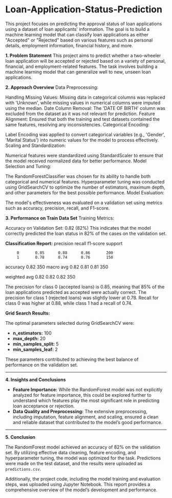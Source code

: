 # Loan-Application-Status-Prediction
This project focuses on predicting the approval status of loan applications using a dataset of loan applicants' information. The goal is to build a machine learning model that can classify loan applications as either "Accepted" or "Rejected" based on various features such as personal details, employment information, financial history, and more.

**1. Problem Statement**
This project aims to predict whether a two-wheeler loan application will be accepted or rejected based on a variety of personal, financial, and employment-related features. The task involves building a machine learning model that can generalize well to new, unseen loan applications.

**2. Approach Overview**
Data Preprocessing:

Handling Missing Values: Missing data in categorical columns was replaced with 'Unknown', while missing values in numerical columns were imputed using the median.
Date Column Removal: The 'DATE OF BIRTH' column was excluded from the dataset as it was not relevant for prediction.
Feature Alignment: Ensured that both the training and test datasets contained the same features, resolving any inconsistencies.
Categorical Encoding:

Label Encoding was applied to convert categorical variables (e.g., 'Gender', 'Marital Status') into numeric values for the model to process effectively.
Scaling and Standardization:

Numerical features were standardized using StandardScaler to ensure that the model received normalized data for better performance.
Model Selection and Tuning:

The RandomForestClassifier was chosen for its ability to handle both categorical and numerical features. Hyperparameter tuning was conducted using GridSearchCV to optimize the number of estimators, maximum depth, and other parameters for the best possible performance.
Model Evaluation:

The model's effectiveness was evaluated on a validation set using metrics such as accuracy, precision, recall, and F1-score.

**3. Performance on Train Data Set**
Training Metrics:

Accuracy on Validation Set: 0.82 (82%) This indicates that the model correctly predicted the loan status in 82% of the cases on the validation set.

**Classification Report:**
              precision    recall  f1-score   support

         0       0.85      0.88      0.86       200
         1       0.78      0.74      0.76       150

  accuracy                           0.82       350
 macro avg       0.82      0.81      0.81       350

weighted avg 0.82 0.82 0.82 350 


The precision for class 0 (accepted loans) is 0.85, meaning that 85% of the loan applications predicted as accepted were actually correct. The precision for class 1 (rejected loans) was slightly lower at 0.78. Recall for class 0 was higher at 0.88, while class 1 had a recall of 0.74.

**Grid Search Results:**

The optimal parameters selected during GridSearchCV were:

- **n_estimators:** 100
- **max_depth:** 20
- **min_samples_split:** 5
- **min_samples_leaf:** 2

These parameters contributed to achieving the best balance of performance on the validation set.

---

**4. Insights and Conclusions**

- **Feature Importance:** While the RandomForest model was not explicitly analyzed for feature importance, this could be explored further to understand which features play the most significant role in predicting loan acceptance or rejection.
- **Data Quality and Preprocessing:** The extensive preprocessing, including imputation, feature alignment, and scaling, ensured a clean and reliable dataset that contributed to the model’s good performance.

---
**5. Conclusion**

The RandomForest model achieved an accuracy of 82% on the validation set. By utilizing effective data cleaning, feature encoding, and hyperparameter tuning, the model was optimized for the task. Predictions were made on the test dataset, and the results were uploaded as `predictions.csv`. 

Additionally, the project code, including the model training and evaluation steps, was uploaded using Jupyter Notebook. This report provides a comprehensive overview of the model’s development and performance.
